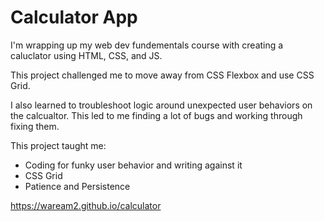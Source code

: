 # Calculator App

I'm wrapping up my web dev fundementals course with creating a caluclator using HTML, CSS, and JS.

This project challenged me to move away from CSS Flexbox and use CSS Grid.

I also learned to troubleshoot logic around unexpected user behaviors on the calcualtor. This led to me finding a lot of bugs and working through fixing them.

This project taught me:
- Coding for funky user behavior and writing against it
- CSS Grid
- Patience and Persistence 

https://waream2.github.io/calculator
